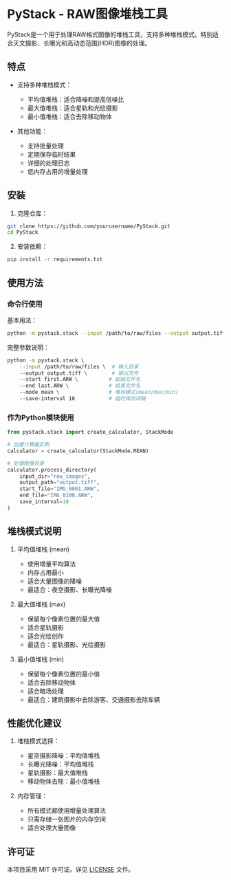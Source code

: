 # PyStack - RAW图像堆栈工具

PyStack是一个用于处理RAW格式图像的堆栈工具，支持多种堆栈模式。特别适合天文摄影、长曝光和高动态范围(HDR)图像的处理。

## 特点

- 支持多种堆栈模式：
  - 平均值堆栈：适合降噪和提高信噪比
  - 最大值堆栈：适合星轨和光绘摄影
  - 最小值堆栈：适合去除移动物体

- 其他功能：
  - 支持批量处理
  - 定期保存临时结果
  - 详细的处理日志
  - 低内存占用的增量处理

## 安装

1. 克隆仓库：
```bash
git clone https://github.com/yourusername/PyStack.git
cd PyStack
```

2. 安装依赖：
```bash
pip install -r requirements.txt
```

## 使用方法

### 命令行使用

基本用法：
```bash
python -m pystack.stack --input /path/to/raw/files --output output.tiff --start first.ARW --end last.ARW
```

完整参数说明：
```bash
python -m pystack.stack \
    --input /path/to/raw/files \  # 输入目录
    --output output.tiff \        # 输出文件
    --start first.ARW \          # 起始文件名
    --end last.ARW \             # 结束文件名
    --mode mean \                # 堆栈模式(mean/max/min)
    --save-interval 10           # 临时保存间隔
```

### 作为Python模块使用

```python
from pystack.stack import create_calculator, StackMode

# 创建计算器实例
calculator = create_calculator(StackMode.MEAN)

# 处理图像目录
calculator.process_directory(
    input_dir="raw_images",
    output_path="output.tiff",
    start_file="IMG_0001.ARW",
    end_file="IMG_0100.ARW",
    save_interval=10
)
```

## 堆栈模式说明

1. 平均值堆栈 (mean)
   - 使用增量平均算法
   - 内存占用最小
   - 适合大量图像的降噪
   - 最适合：夜空摄影、长曝光降噪

2. 最大值堆栈 (max)
   - 保留每个像素位置的最大值
   - 适合星轨摄影
   - 适合光绘创作
   - 最适合：星轨摄影、光绘摄影

3. 最小值堆栈 (min)
   - 保留每个像素位置的最小值
   - 适合去除移动物体
   - 适合暗场处理
   - 最适合：建筑摄影中去除游客、交通摄影去除车辆

## 性能优化建议

1. 堆栈模式选择：
   - 星空摄影降噪：平均值堆栈
   - 长曝光降噪：平均值堆栈
   - 星轨摄影：最大值堆栈
   - 移动物体去除：最小值堆栈

2. 内存管理：
   - 所有模式都使用增量处理算法
   - 只需存储一张图片的内存空间
   - 适合处理大量图像

## 许可证

本项目采用 MIT 许可证。详见 [LICENSE](LICENSE) 文件。 